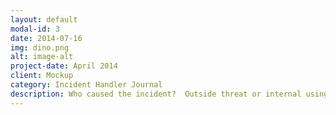 ```yaml
---
layout: default
modal-id: 3
date: 2014-07-16
img: dino.png
alt: image-alt
project-date: April 2014
client: Mockup
category: Incident Handler Journal
description: Who caused the incident?  Outside threat or internal using credentials  What Happened?  Assets for POST came from Ashton Davidson and Emil Palmer that were flagged.  When did the incident occur? 2023-1-31 14:40:45 and 12:42:45.  Where did the incident happen?  Domain https://signin.office365x24.com/  Why did the incident happen?  This happened because The insight card categorizes the behavior of signin.office365x24.com as a drop site for logs or stolen credentials. This means that this domain has been reported to send and receive stolen credentials or other data.
---
```

